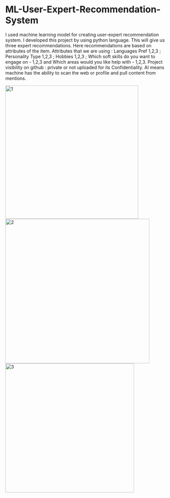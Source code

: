 # ML-User-Expert-Recommendation-System
I used machine learning model for creating user-expert recommendation system. 
I developed this project by using python language. This will give us three expert recommendations. Here recommendations are based on attributes of the item. 
Attributes that we are using : Languages Pref 1,2,3 ; Personality Type 1,2,3 ; Hobbies 1,2,3 ; Which soft skills do you want to engage on - 1,2,3 and Which areas would you like help with - 1,2,3.
Project visibility on github : private or not uploaded for its Confidentiality.
AI means machine has the ability to scan the web or profile and pull content from mentions.

<img width="415" alt="1" src="https://user-images.githubusercontent.com/70851852/153113347-0d89ef50-361d-4c1f-8ff7-b4a15b61a335.PNG">

<img width="450" alt="2" src="https://user-images.githubusercontent.com/70851852/153113425-72d972a2-85c7-431c-b3fa-74faa336d03c.PNG">

<img width="402" alt="3" src="https://user-images.githubusercontent.com/70851852/153113439-16101a4d-caf3-4827-b55b-58cfb7a8fe17.PNG">
